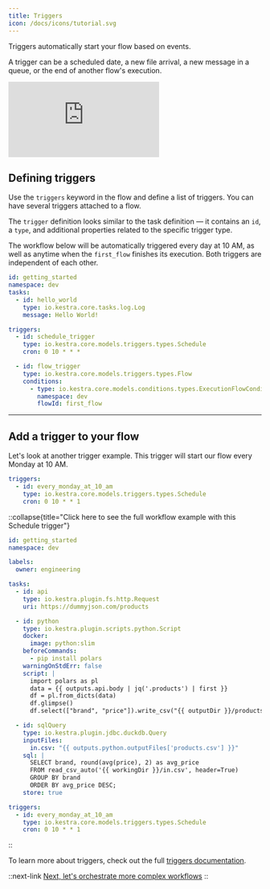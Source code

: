 ```yaml
---
title: Triggers
icon: /docs/icons/tutorial.svg
---
```


Triggers automatically start your flow based on events.

A trigger can be a scheduled date, a new file arrival, a new message in a queue, or the end of another flow's execution.

<div class="video-container">
  <iframe src="https://www.youtube.com/embed/x5_VEkhQARU?si=ZN-veSEoukQ0mmat" title="YouTube video player" frameborder="0" allow="accelerometer; autoplay; clipboard-write; encrypted-media; gyroscope; picture-in-picture; web-share" referrerpolicy="strict-origin-when-cross-origin" allowfullscreen></iframe>
</div>

## Defining triggers

Use the `triggers` keyword in the flow and define a list of triggers. You can have several triggers attached to a flow.

The `trigger` definition looks similar to the task definition — it contains an `id`, a `type`, and additional properties related to the specific trigger type.

The workflow below will be automatically triggered every day at 10 AM, as well as anytime when the `first_flow` finishes its execution. Both triggers are independent of each other.

```yaml
id: getting_started
namespace: dev
tasks:
  - id: hello_world
    type: io.kestra.core.tasks.log.Log
    message: Hello World!

triggers:
  - id: schedule_trigger
    type: io.kestra.core.models.triggers.types.Schedule
    cron: 0 10 * * *

  - id: flow_trigger
    type: io.kestra.core.models.triggers.types.Flow
    conditions:
      - type: io.kestra.core.models.conditions.types.ExecutionFlowCondition
        namespace: dev
        flowId: first_flow
```

---

## Add a trigger to your flow

Let's look at another trigger example. This trigger will start our flow every Monday at 10 AM.

```yaml
triggers:
  - id: every_monday_at_10_am
    type: io.kestra.core.models.triggers.types.Schedule
    cron: 0 10 * * 1
```

::collapse{title="Click here to see the full workflow example with this Schedule trigger"}
```yaml
id: getting_started
namespace: dev

labels:
  owner: engineering

tasks:
  - id: api
    type: io.kestra.plugin.fs.http.Request
    uri: https://dummyjson.com/products

  - id: python
    type: io.kestra.plugin.scripts.python.Script
    docker:
      image: python:slim
    beforeCommands:
      - pip install polars
    warningOnStdErr: false
    script: |
      import polars as pl
      data = {{ outputs.api.body | jq('.products') | first }}
      df = pl.from_dicts(data)
      df.glimpse()
      df.select(["brand", "price"]).write_csv("{{ outputDir }}/products.csv")

  - id: sqlQuery
    type: io.kestra.plugin.jdbc.duckdb.Query
    inputFiles:
      in.csv: "{{ outputs.python.outputFiles['products.csv'] }}"
    sql: |
      SELECT brand, round(avg(price), 2) as avg_price
      FROM read_csv_auto('{{ workingDir }}/in.csv', header=True)
      GROUP BY brand
      ORDER BY avg_price DESC;
    store: true

triggers:
  - id: every_monday_at_10_am
    type: io.kestra.core.models.triggers.types.Schedule
    cron: 0 10 * * 1
```
::

To learn more about triggers, check out the full [triggers documentation](../06.workflow-components/05.triggers/indes.md). 

::next-link
[Next, let's orchestrate more complex workflows](./05.flowable.md)
::
